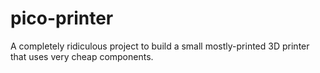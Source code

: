 # pico-printer
A completely ridiculous project to build a small mostly-printed 3D printer that uses very cheap components.
